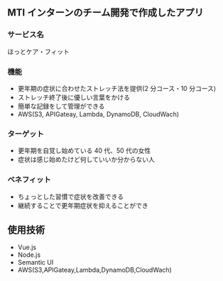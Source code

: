 ## MTI インターンのチーム開発で作成したアプリ

### サービス名

ほっとケア・フィット

### 機能

- 更年期の症状に合わせたストレッチ法を提供(2 分コース・10 分コース)
- ストレッチ終了後に優しい言葉をかける
- 簡単な記録をして管理ができる
- AWS(S3, APIGateay, Lambda, DynamoDB, CloudWach)

### ターゲット

- 更年期を自覚し始めている 40 代、50 代の女性
- 症状は感じ始めたけど何していいか分からない人

### ベネフィット

- ちょっとした習慣で症状を改善できる
- 継続することで更年期症状を抑えることができ

## 使用技術

- Vue.js
- Node.js
- Semantic UI
- AWS(S3,APIGateay,Lambda,DynamoDB,CloudWach)
